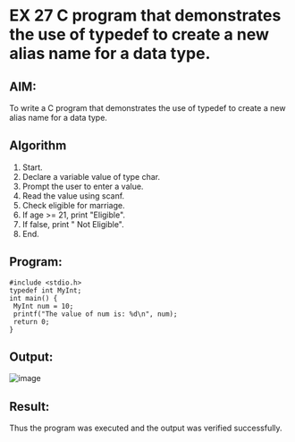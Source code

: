  
# EX 27 C program that demonstrates the use of typedef to create a new alias name for a data type.
## AIM:
To write a C program that demonstrates the use of typedef to create a new alias name for a data type.

## Algorithm
1. Start.
2. Declare a variable value of type char.
3. Prompt the user to enter a value.
4. Read the value using scanf.
5. Check eligible for marriage.
6. If age >= 21, print "Eligible".
7. If false, print " Not Eligible".
8. End.   

## Program:
```
#include <stdio.h>
typedef int MyInt;
int main() {
 MyInt num = 10;
 printf("The value of num is: %d\n", num);
 return 0;
}
```

## Output:
![image](https://github.com/user-attachments/assets/5abbbaaa-f0f4-4acc-8322-b2af1739d68e)

## Result:
Thus the program was executed and the output was verified successfully.
